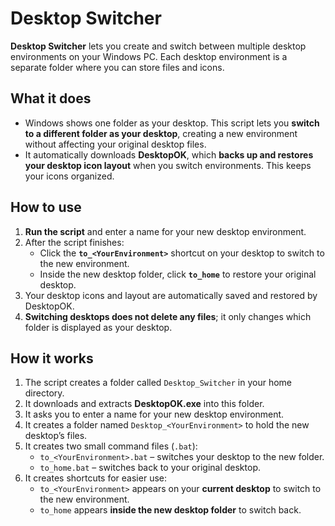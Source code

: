 # Desktop Switcher

**Desktop Switcher** lets you create and switch between multiple desktop environments on your Windows PC. Each desktop environment is a separate folder where you can store files and icons.  

## What it does

- Windows shows one folder as your desktop. This script lets you **switch to a different folder as your desktop**, creating a new environment without affecting your original desktop files.  
- It automatically downloads **DesktopOK**, which **backs up and restores your desktop icon layout** when you switch environments. This keeps your icons organized.  

## How to use

1. **Run the script** and enter a name for your new desktop environment.  
2. After the script finishes:  
   - Click the **`to_<YourEnvironment>`** shortcut on your desktop to switch to the new environment.  
   - Inside the new desktop folder, click **`to_home`** to restore your original desktop.  
3. Your desktop icons and layout are automatically saved and restored by DesktopOK.  
4. **Switching desktops does not delete any files**; it only changes which folder is displayed as your desktop.  

## How it works

1. The script creates a folder called `Desktop_Switcher` in your home directory.  
2. It downloads and extracts **DesktopOK.exe** into this folder.  
3. It asks you to enter a name for your new desktop environment.  
4. It creates a folder named `Desktop_<YourEnvironment>` to hold the new desktop’s files.  
5. It creates two small command files (`.bat`):  
   - `to_<YourEnvironment>.bat` – switches your desktop to the new folder.  
   - `to_home.bat` – switches back to your original desktop.  
6. It creates shortcuts for easier use:  
   - `to_<YourEnvironment>` appears on your **current desktop** to switch to the new environment.  
   - `to_home` appears **inside the new desktop folder** to switch back.

